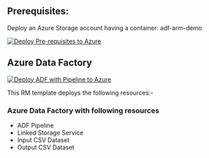 
## Prerequisites:

Deploy an Azure Storage account having a container: adf-arm-demo

[![Deploy Pre-requisites to Azure](https://aka.ms/deploytoazurebutton)](https://portal.azure.com/#create/Microsoft.Template/uri/https%3A%2F%2Fraw.githubusercontent.com%2Finsidero%2FAzure-Data-Solutions-ARM-Templates%2Fmaster%2F101-Azure-Storage-with-container%2Fstorage_account_with_container_arm_template.json)



## Azure Data Factory

[![Deploy ADF with Pipeline to Azure](https://aka.ms/deploytoazurebutton)](https://portal.azure.com/#create/Microsoft.Template/uri/https%3A%2F%2Fraw.githubusercontent.com%2Finsidero%2FAzure-Data-Solutions-ARM-Templates%2Fmaster%2F201-Azure-Data-Factory-with-Sample-Pipeline%2Farm_template.json)

This RM template deploys the following resources:-

### Azure Data Factory with following resources
- ADF Pipeline
- Linked Storage Service
- Input CSV Dataset
- Output CSV Dataset
